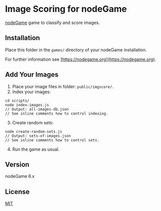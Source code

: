 # Image Scoring for nodeGame

[nodeGame](http://www.nodegame.org) game to classify and score images.

## Installation

Place this folder in the `games/` directory of your nodeGame installation.

For further information see [https://nodegame.org](https://nodegame.org).

## Add Your Images

1. Place your image files in folder: `public/imgscore/`.
2. Index your images:
```
cd scripts/
node index-images.js
// Output: all-images-db.json
// See inline comments how to control indexing.
```
3. Create random sets:
```
node create-random-sets.js
// Output: sets-of-images.json
// See inline comments how to control sets.
```
4. Run the game as usual.

## Version

nodeGame 6.x

## License

[MIT](LICENSE)
